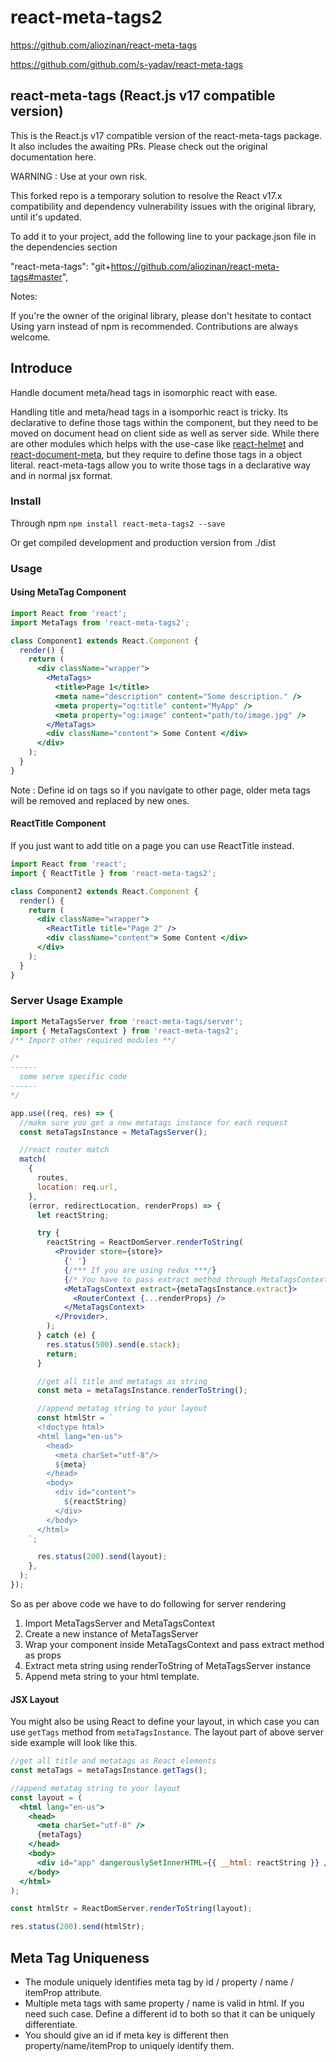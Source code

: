 # react-meta-tags2

https://github.com/aliozinan/react-meta-tags

https://github.com/github.com/s-yadav/react-meta-tags


## react-meta-tags (React.js v17 compatible version)

This is the React.js v17 compatible version of the react-meta-tags package. It also includes the awaiting PRs. Please check out the original documentation here.

WARNING : Use at your own risk.

This forked repo is a temporary solution to resolve the React v17.x compatibility and dependency vulnerability issues with the original library, until it's updated.

To add it to your project, add the following line to your package.json file in the dependencies section

"react-meta-tags": "git+https://github.com/aliozinan/react-meta-tags#master",

Notes:

If you're the owner of the original library, please don't hesitate to contact
Using yarn instead of npm is recommended.
Contributions are always welcome.

## Introduce

Handle document meta/head tags in isomorphic react with ease.

Handling title and meta/head tags in a isomporhic react is tricky. Its declarative to define those tags within the component, but they need to be moved on document head on client side as well as server side. While there are other modules which helps with the use-case like <a href="https://github.com/nfl/react-helmet" target="_blank">react-helmet</a> and <a href="https://github.com/kodyl/react-document-meta" target="_blank">react-document-meta</a>, but they require to define those tags in a object literal. react-meta-tags allow you to write those tags in a declarative way and in normal jsx format.

### Install

Through npm
`npm install react-meta-tags2 --save`

Or get compiled development and production version from ./dist

### Usage

#### Using MetaTag Component

```jsx
import React from 'react';
import MetaTags from 'react-meta-tags2';

class Component1 extends React.Component {
  render() {
    return (
      <div className="wrapper">
        <MetaTags>
          <title>Page 1</title>
          <meta name="description" content="Some description." />
          <meta property="og:title" content="MyApp" />
          <meta property="og:image" content="path/to/image.jpg" />
        </MetaTags>
        <div className="content"> Some Content </div>
      </div>
    );
  }
}
```

Note : Define id on tags so if you navigate to other page, older meta tags will be removed and replaced by new ones.

#### ReactTitle Component

If you just want to add title on a page you can use ReactTitle instead.

```jsx
import React from 'react';
import { ReactTitle } from 'react-meta-tags2';

class Component2 extends React.Component {
  render() {
    return (
      <div className="wrapper">
        <ReactTitle title="Page 2" />
        <div className="content"> Some Content </div>
      </div>
    );
  }
}
```

### Server Usage Example

```jsx
import MetaTagsServer from 'react-meta-tags/server';
import { MetaTagsContext } from 'react-meta-tags2';
/** Import other required modules **/

/*
------
  some serve specific code
------
*/

app.use((req, res) => {
  //make sure you get a new metatags instance for each request
  const metaTagsInstance = MetaTagsServer();

  //react router match
  match(
    {
      routes,
      location: req.url,
    },
    (error, redirectLocation, renderProps) => {
      let reactString;

      try {
        reactString = ReactDomServer.renderToString(
          <Provider store={store}>
            {' '}
            {/*** If you are using redux ***/}
            {/* You have to pass extract method through MetaTagsContext so it can catch meta tags */}
            <MetaTagsContext extract={metaTagsInstance.extract}>
              <RouterContext {...renderProps} />
            </MetaTagsContext>
          </Provider>,
        );
      } catch (e) {
        res.status(500).send(e.stack);
        return;
      }

      //get all title and metatags as string
      const meta = metaTagsInstance.renderToString();

      //append metatag string to your layout
      const htmlStr = `
      <!doctype html>
      <html lang="en-us">
        <head>
          <meta charSet="utf-8"/>
          ${meta}
        </head>
        <body>
          <div id="content">
            ${reactString}
          </div>
        </body>
      </html>  
    `;

      res.status(200).send(layout);
    },
  );
});
```

So as per above code we have to do following for server rendering

1. Import MetaTagsServer and MetaTagsContext
2. Create a new instance of MetaTagsServer
3. Wrap your component inside MetaTagsContext and pass extract method as props
4. Extract meta string using renderToString of MetaTagsServer instance
5. Append meta string to your html template.

#### JSX Layout

You might also be using React to define your layout, in which case you can use `getTags` method from `metaTagsInstance`. The layout part of above server side example will look like this.

```jsx
//get all title and metatags as React elements
const metaTags = metaTagsInstance.getTags();

//append metatag string to your layout
const layout = (
  <html lang="en-us">
    <head>
      <meta charSet="utf-8" />
      {metaTags}
    </head>
    <body>
      <div id="app" dangerouslySetInnerHTML={{ __html: reactString }} />
    </body>
  </html>
);

const htmlStr = ReactDomServer.renderToString(layout);

res.status(200).send(htmlStr);
```

## Meta Tag Uniqueness

- The module uniquely identifies meta tag by id / property / name / itemProp attribute.
- Multiple meta tags with same property / name is valid in html. If you need such case. Define a different id to both so that it can be uniquely differentiate.
- You should give an id if meta key is different then property/name/itemProp to uniquely identify them.
